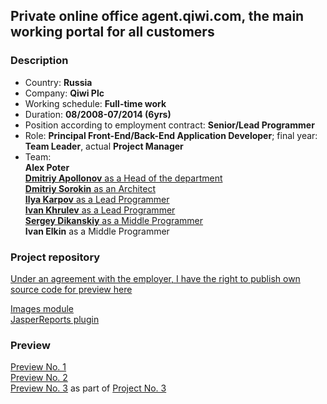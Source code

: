 ## Private online office agent.qiwi.com, the main working portal for all customers

### Description  

* Country: **Russia**  
* Company: **Qiwi Plc**  
* Working schedule: **Full-time work**  
* Duration: **08/2008-07/2014 (6yrs)**  
* Position according to employment contract: **Senior/Lead Programmer**  
* Role: **Principal Front-End/Back-End Application Developer**; final year: **Team Leader**, actual **Project Manager**  
* Team:  
**Alex Poter**  
[**Dmitriy Apollonov** as a Head of the department](https://www.linkedin.com/in/dmitriy-apollonov-16544038)  
[**Dmitriy Sorokin** as an Architect](https://www.linkedin.com/in/cyberdemon)  
[**Ilya Karpov** as a Lead Programmer](https://www.linkedin.com/in/ilya-karpov-06234652)  
[**Ivan Khrulev** as a Lead Programmer](https://www.linkedin.com/in/ivan-khrulev-9b1b19aa)  
[**Sergey Dikanskiy** as a Middle Programmer](https://www.linkedin.com/in/sergey-dikanskiy-6a504b29)  
**Ivan Elkin** as a Middle Programmer  

### Project repository  

[Under an agreement with the employer, I have the right to publish own source code for preview here](src)  

[Images module](src/java/image)  
[JasperReports plugin](src/java/report/ExcelApiExporter.java)  

### Preview

[Preview No. 1](preview/00.pdf)  
[Preview No. 2](preview/01.pdf)  
[Preview No. 3](preview/02.pdf) as part of [Project No. 3](https://github.com/apoterenko/resume/tree/master/scheme/project03)  